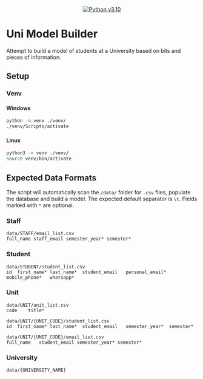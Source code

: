 <div align="center">

[![Python v3.10](https://img.shields.io/badge/Python-v3.10-blue)](https://docs.python.org/3.10/)

</div>

# Uni Model Builder

Attempt to build a model of students at a University based on bits and pieces of information.

## Setup

### Venv

#### Windows

```bash
python -m venv ./venv/
./venv/Scripts/activate
```

#### Linux

```bash
python3 -m venv ./venv/
source venv/bin/activate
```

## Expected Data Formats

The script will automatically scan the `/data/` folder for `.csv` files, populate the database and build a model.
The expected default separator is `\t`.
Fields marked with `*` are optional.

### Staff

```
data/STAFF/email_list.csv
full_name staff_email semester_year* semester*
```

### Student

```
data/STUDENT/student_list.csv
id	first_name*	last_name*	student_email	personal_email*	mobile_phone*	whatsapp*
```

### Unit

```
data/UNIT/unit_list.csv
code	title*

data/UNIT/{UNIT_CODE}/student_list.csv
id	first_name*	last_name*	student_email	semester_year*	semester*

data/UNIT/{UNIT_CODE}/email_list.csv
full_name	student_email semester_year* semester*
```

### University

```
data/{UNIVERSITY_NAME}
```

